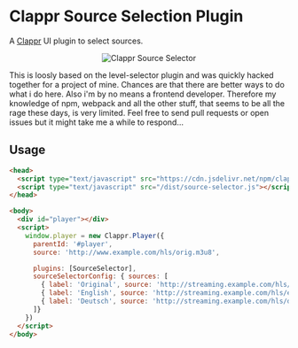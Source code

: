 # Clappr Source Selection Plugin
A [Clappr](https://github.com/clappr/clappr) UI plugin to select sources.

<p align="center">
  <img src="https://raw.githubusercontent.com/spreadspace/clappr-source-selector-plugin/master/example.png" alt="Clappr Source Selector"/>
</p>

This is loosly based on the level-selector plugin and was quickly hacked together for a project of mine. Chances are that there are better ways to do what i do here. Also i'm by no means a frontend developer. Therefore my knowledge of npm, webpack and all the other stuff, that seems to be all the rage these days, is very limited. Feel free to send pull requests or open issues but it might take me a while to respond...

## Usage

```html
<head>
  <script type="text/javascript" src="https://cdn.jsdelivr.net/npm/clappr/dist/clappr.min.js"></script>
  <script type="text/javascript" src="/dist/source-selector.js"></script>
</head>

<body>
  <div id="player"></div>
  <script>
    window.player = new Clappr.Player({
      parentId: '#player',
      source: 'http://www.example.com/hls/orig.m3u8',

      plugins: [SourceSelector],
      sourceSelectorConfig: { sources: [
        { label: 'Original', source: 'http://streaming.example.com/hls/orig.m3u8' },
        { label: 'English', source: 'http://streaming.example.com/hls/en.m3u8' },
        { label: 'Deutsch', source: 'http://streaming.example.com/hls/dt.m3u8' }
      ]}
    })
  </script>
</body>
```
